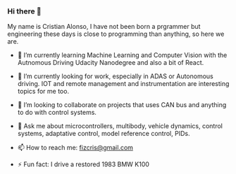 ### Hi there 👋

My name is Cristian Alonso, I have not been born a prgrammer but engineering these days is close to programming than anything, so here we are.

- 🌱 I’m currently learning Machine Learning and Computer Vision with the Autnomous Driving Udacity Nanodegree and also a bit of React.
- 🔭 I’m currently looking for work, especially in ADAS or Autonomous driving. IOT and remote management and instrumentation are interesting topics for me too.
- 👯 I’m looking to collaborate on projects that uses CAN bus and anything to do with control systems.
- 💬 Ask me about microcontrollers, multibody, vehicle dynamics, control systems, adaptative control, model reference control, PIDs.
- 📫 How to reach me: fizcris@gmail.com



- ⚡ Fun fact: I drive a restored 1983 BMW K100


<!--
**fizcris/fizcris** is a ✨ _special_ ✨ repository because its `README.md` (this file) appears on your GitHub profile.

Here are some ideas to get you started:

- 🔭 I’m currently working on ...
- 🌱 I’m currently learning ...
- 👯 I’m looking to collaborate on ...
- 🤔 I’m looking for help with ...
- 💬 Ask me about ...
- 📫 How to reach me: ...
- 😄 Pronouns: ...
- ⚡ Fun fact: ...
-->
